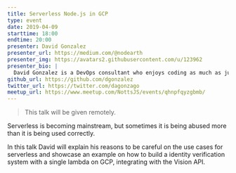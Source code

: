 ```yaml
---
title: Serverless Node.js in GCP
type: event
date: 2019-04-09
starttime: 18:00
endtime: 20:00
presenter: David Gonzalez
presenter_url: https://medium.com/@nodearth
presenter_img: https://avatars2.githubusercontent.com/u/123962
presenter_bio: |
  David Gonzalez is a DevOps consultant who enjoys coding as much as juggling containers. He is the author of <a href="https://www.packtpub.com/networking-and-servers/implementing-modern-devops">Implementing Modern DevOps</a> and one of the organizers of <a href="https://www.meetup.com/GDG-Cloud-Dublin/">Google Developer Group in Dublin</a>. When not coding, he is walking his dogs on the emerald lands of Ireland
github_url: https://github.com/dgonzalez
twitter_url: https://twitter.com/dagonzago
meetup_url: https://www.meetup.com/NottsJS/events/qhnpfqyzgbmb/
---
```


> This talk will be given remotely.

Serverless is becoming mainstream, but sometimes it is being abused more than it is being used correctly.

In this talk David will explain his reasons to be careful on the use cases for serverless and showcase an example on how to build a identity verification system with a single lambda on GCP, integrating with the Vision API.
